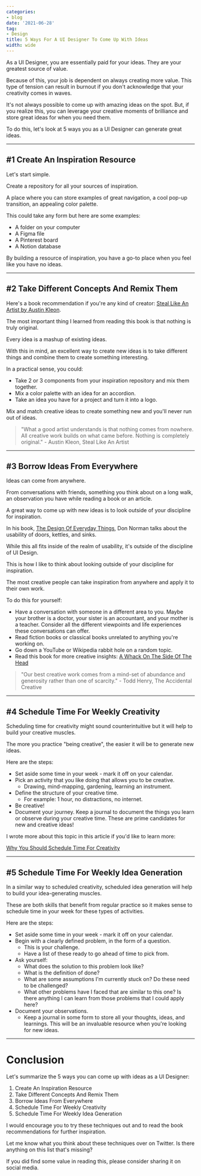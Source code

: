 ```yaml
---
categories:
- blog
date: '2021-06-28'
tag:
- Design
title: 5 Ways For A UI Designer To Come Up With Ideas
width: wide
---
```


As a UI Designer, you are essentially paid for your ideas. They are your greatest source of value.

Because of this, your job is dependent on always creating more value. This type of tension can result in burnout if you don't acknowledge that your creativity comes in waves.

It's not always possible to come up with amazing ideas on the spot. But, if you realize this, you can leverage your creative moments of brilliance and store great ideas for when you need them.

To do this, let's look at 5 ways you as a UI Designer can generate great ideas.

---

## #1 Create An Inspiration Resource

Let's start simple. 

Create a repository for all your sources of inspiration. 

A place where you can store examples of great navigation, a cool pop-up transition, an appealing color palette. 

This could take any form but here are some examples:

- A folder on your computer
- A Figma file
- A Pinterest board
- A Notion database

By building a resource of inspiration, you have a go-to place when you feel like you have no ideas.

---

## #2 Take Different Concepts And Remix Them

Here's a book recommendation if you're any kind of creator: [Steal Like An Artist by Austin Kleon](/steal-like-an-artist-austin-kleon/).

The most important thing I learned from reading this book is that nothing is truly original.

Every idea is a mashup of existing ideas.

With this in mind, an excellent way to create new ideas is to take different things and combine them to create something interesting.

In a practical sense, you could:

- Take 2 or 3 components from your inspiration repository and mix them together.
- Mix a color palette with an idea for an accordion.
- Take an idea you have for a project and turn it into a logo.

Mix and match creative ideas to create something new and you'll never run out of ideas.

> "What a good artist understands is that nothing comes from nowhere. All creative work builds on what came before. Nothing is completely original." - Austin Kleon, Steal Like An Artist

---

## #3 Borrow Ideas From Everywhere 

Ideas can come from anywhere. 

From conversations with friends, something you think about on a long walk, an observation you have while reading a book or an article.

A great way to come up with new ideas is to look outside of your discipline for inspiration.

In his book, [The Design Of Everyday Things](https://amzn.to/3i9oDHI), Don Norman talks about the usability of doors, kettles, and sinks. 

While this all fits inside of the realm of usability, it's outside of the discipline of UI Design. 

This is how I like to think about looking outside of your discipline for inspiration.

The most creative people can take inspiration from anywhere and apply it to their own work.

To do this for yourself:

- Have a conversation with someone in a different area to you. Maybe your brother is a doctor, your sister is an accountant, and your mother is a teacher. Consider all the different viewpoints and life experiences these conversations can offer.
- Read fiction books or classical books unrelated to anything you're working on.
- Go down a YouTube or Wikipedia rabbit hole on a random topic.
- Read this book for more creative insights: [A Whack On The Side Of The Head](https://www.amazon.com/Whack-Side-Head-More-Creative/dp/0446404667?dchild=1&keywords=whack+on+the+side+of+the+head&qid=1614773537&s=books&sr=1-1&linkCode=ll1&tag=mishacreatrix-20&linkId=539c7d9eb6bd7e4ffbc42b0a9c4a3cdd&language=en_US&ref_=as_li_ss_tl)

> "Our best creative work comes from a mind-set of abundance and generosity rather than one of scarcity."  - Todd Henry, The Accidental Creative

---

## #4 Schedule Time For Weekly Creativity

Scheduling time for creativity might sound counterintuitive but it will help to build your creative muscles.

The more you practice "being creative", the easier it will be to generate new ideas.

Here are the steps:

- Set aside some time in your week - mark it off on your calendar.
- Pick an activity that you like doing that allows you to be creative.
  - Drawing, mind-mapping, gardening, learning an instrument.
- Define the structure of your creative time.
  - For example: 1 hour, no distractions, no internet.
- Be creative! 
- Document your journey. Keep a journal to document the things you learn or observe during your creative time. These are prime candidates for new and creative ideas!

I wrote more about this topic in this article if you'd like to learn more:

[Why You Should Schedule Time For Creativity](/schedule-time-for-creativity)

---

## #5 Schedule Time For Weekly Idea Generation

In a similar way to scheduled creativity, scheduled idea generation will help to build your idea-generating muscles.

These are both skills that benefit from regular practice so it makes sense to schedule time in your week for these types of activities.

Here are the steps:

- Set aside some time in your week - mark it off on your calendar.
- Begin with a clearly defined problem, in the form of a question. 
  - This is your challenge. 
  - Have a list of these ready to go ahead of time to pick from.
- Ask yourself:
  - What does the solution to this problem look like?
  - What is the definition of done?
  - What are some assumptions I'm currently stuck on? Do these need to be challenged?
  - What other problems have I faced that are similar to this one? Is there anything I can learn from those problems that I could apply here?
- Document your observations.
  - Keep a journal in some form to store all your thoughts, ideas, and learnings. This will be an invaluable resource when you're looking for new ideas.

---

# Conclusion

Let's summarize the 5 ways you can come up with ideas as a UI Designer:

1. Create An Inspiration Resource
2. Take Different Concepts And Remix Them
3. Borrow Ideas From Everywhere
4. Schedule Time For Weekly Creativity
5. Schedule Time For Weekly Idea Generation

I would encourage you to try these techniques out and to read the book recommendations for further inspiration.

Let me know what you think about these techniques over on Twitter. Is there anything on this list that's missing?

If you did find some value in reading this, please consider sharing it on social media.